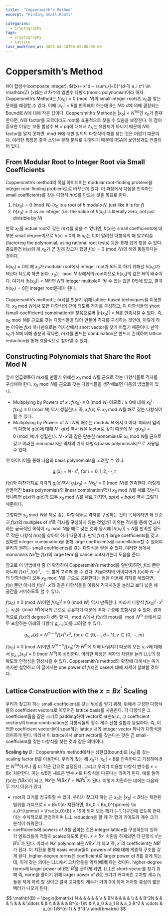 ```yaml
---
title:  "Coppersmith’s Method"
excerpt: "Finding Small Roots"

categories:
  - Cryptography
tags:
  - Cryptography
  - Lattice
last_modified_at: 2025-04-18T08:06:00-05:00
---
```



# Coppersmith’s Method

$N$이 합성수(composite integer), $f(x)= x^d + \sum_{i=0}^{d-1} a_i x^i \in \mathbb{Z} [x]$는 $d$ 차수의 일변수 다항식(monic polynomial)이라 하자. Coppersmith’s Method는  $f(x_0) = 0 \pmod{N}$의 small integer roots인 $x_0$를 찾는 문제를 해결할 수 있다. 이때 $\vert x_0 \vert < B$를 만족해야 하는데 $B$는 $N$과 $d$에 의해 결정되는 Bound로 $N$에 대해 작은 값이다. Coppersmith’s Method는 $\vert x_0 \vert < N^{1/d}$인 $x_0$가 존재한다면, $N$의 factor를 모르더라도 root를 효율적으로 찾을 수 있음을 보장한다. 이 점이 중요한 이유는 보통 합성수 $N=pq$에 대해서 $\mathbb{Z}_N$는 유한체가 아니기 때문에 $N$의 factor를 알지 못하면 $\bmod N$에 대한 임의의 다항식의 해를 찾는 것은 어렵기 때문이다. 이러한 특징은 결국 소인수 분해 문제로 귀결되기 때문에 RSA의 보안성과도 연결되어 있다. 

## From Modular Root to Integer Root via Small Coefficients

Coppersmith’s method의 핵심 아이디어는 modular root-finding problem을 integer root-finding problem으로 바꾸는데 있다. 이 과정에서 다음을 만족하는 small coefficients를 갖는 다항식 $h(x)$를 만드는 것을 목표로 한다. 

1. $h(x_0) = 0 \pmod{N}$ ($x_0$ is a root of $h$ modulo $N$, just like it is for $f$)
2. $h(x_0) = 0$ as an integer (i.e. the value of $h(x_0)$ is literally zero, not just divisible by $N$)

만약 $x_0$를 actual root로 갖는 $h(x)$를 찾을 수 있다면, $h(x)$는 small coefficients에 대부분 small degree이므로 $h(x)=0$의 해 $x_0$는 이미 알려진 다항식의 해 알고리즘(factoring the polynomial, using rational root tests) 등을 통해 쉽게 찾을 수 있다. 중요한건 $h(x)$의 해 $x_0$가 곧 원래 찾고자 했던 $f(x) = 0 \pmod{N}$의 해와 동일하다는 것이다. 

$h(x_0)=0$의 해 $x_0$가 modular root에서 integer root가 되도록 하기 위해선 $h(x_0)$가 $N$보다 작도록 하면 된다. $x_0$는 $\bmod N$ 상에서의 root이므로 $h(x_0)$의 값은 $N$의 배수이다. 여기서 $\vert h(x_0) \vert < N$라면 $N$의 integer multiple이 될 수 있는 값은 0밖에 없고, 결국 $h(x_0) = 0$인 integer root문제가 된다. 

Coppersmith’s method는 $h(x)$를 만들기 위해 lattice-based techniques을 이용한다. $x_0 \bmod N$에서 모든 다항식의 근이 되도록 격자를 구성하고, 이 다항식들의 short (small-coefficient) combination을 찾음으로써 $\vert h(x_0) \vert < N$를 만족시킬 수 있다. 즉, $x_0 \bmod N$를 근으로 갖는 다항식들을 많이 만들어 격자를 구성하는 것인데, 이렇게 하는 이유는 $f(x)$ 하나만으로는 격자상에서 short vector를 찾기 어렵기 때문이다. 만약 $x_0$가 $N$에 비해 충분히 작다면, $h(x)$를 만드는 combination은 반드시 존재하며 lattice reduction을 통해 효율적으로 찾아낼 수 있다. 

## Constructing Polynomials that Share the Root Mod N

앞서 언급했듯이 $h(x)$를 만들기 위해선 $x_0 \bmod N$를 근으로 갖는 다항식들로 격자를 구성해야 한다. $x_0 \bmod N$를 근으로 갖는 다항식들을 생각해보면 다음의 방법들이 있다. 

- Multiplying by Powers of $x$ : $f(x_0) \equiv 0 \pmod{N}$ 이므로 $i \geq 0$에 대해 $x_0^i \cdot f(x_0) \equiv 0 \pmod{N}$ 역시 성립한다. 즉, $x_if(x)$ 도 $x_0 \bmod N$를 해로 갖는 다항식이 될 수 있다.
- Multiplying by Powers of $N$ : $N$의 배수는 modulo $N$ 에서 0 이다. 따라서 임의의 다항식 $g(x)$에 대해 $N \cdot g(x)$ 역시 $N$을 factor로 갖기 때문에 $N \cdot g(x_0) \equiv 0 \pmod{N}$가 성립한다. $N \cdot x^i$와 같은 단순한 monomials도 $x_0 \bmod N$를 근으로 갖고 이러한 monomials은 격자의 기저 다항식(basis polynomials)으로 사용될 수 있다. 

위 아이디어를 통해 다음의 basis polynomials을 고려할 수 있다. 

$$g_i(x) = N \cdot x^i, \text{ for } i = 0, 1, 2, \cdots, t$$ 

$f(x)$와 마찬가지로 각각의 $g_i(x)$역시 $g_i(x_0) = Nx_0^i \equiv 0 \pmod{N}$를 만족한다. 이렇게 만들어진 basis polynomials의 linear combination역시 $x_0 \bmod N$를 해로 갖는다. 왜냐하면 $p(x)$와 $q(x)$가 모두 $x_0 \bmod N$를 해로 가지면, $ap(x) + bq(x)$ 역시 그렇기 때문이다. 

그렇다면 $x_0 \bmod N$을 해로 갖는 다항식들로 격자를 구성하는 것이 목적이라면 왜 단순히 $f(x)$의 multiples of $x^i$로 격자를 구성하지 않는 것일까? 이유는 격자를 통해 얻고자 하는 궁극적인 목적이 $x_0 \bmod N$을 해로 갖는 것과 동시에 $\vert h(x_0) \vert < N$를 만족할 정도로 작은 다항식 $h(x)$를 찾아야 하기 때문이다. 만약 $f(x)$가 large coefficients를 갖고 있다면 integer combination을 통해 large coefficients을 cancellation할 수 있어야 우리가 원하는 small coefficients를 갖는 다항식을 얻을 수 있다. 이러한 점에서 monomials $Nx^i$는 $f(x)$의 large term을 cancel out시키는데 도움을 준다. 

참고로 이 방법에서 좀 더 확장하여 Coppersmith’s method를 일반화하면, $f(x)$ 뿐만 아니라 $f(x)^2, f(x)^3, \cdots$도 함께 고려해 볼 수 있다. 지금까지의 아이디어가 $f(x)$와 $N \cdot x^i$의 단항식들이 모두 $x_0 \bmod N$를 근으로 공유한다는 점을 이용해 격자를 세웠다면, $f(x)$ 뿐만 아니라 $f(x)^j \cdot x^i$와 같은 다항식들을 이용해 격자차원을 늘리고 보다 넓은 해 공간을 커버하도록 할 수 있다. 

$f(x_0) \equiv 0 \pmod{N}$이면 $f(x_0)^j \equiv 0 \pmod{N^j}$ 역시 만족한다. 
따라서 다항식 $f(x_0)^j \cdot x^i$는 $x_0$을 $\pmod{N^j}$에서의 근으로 공유하기 때문에 격자 구성에 포함시킬 수 있다. 
결과적으로 $f(x)$의 degree가 $d$라 할 때, $\bmod N$에서 $f(x)$의 roots를 $\bmod N^m$ 상에서 모두 포함하는 아래의 다항식 $g_{u,v}(x)$를 고려할 수 있다. 

$$g_{u, v}(x) = N^{m-v} f(x)^vx^u, \text{ for } u \in \lbrace 0, \cdots, d-1 \rbrace, v \in \lbrace 0, \cdots, m \rbrace$$

$f(x_0) \equiv 0 \pmod{N}$이면 $N^{m-v} f(x_0)^v$가 $N^m$에 의해 나눠지기 때문에 모든 $u, v$에 대해서 $g_{u,v}(x_0) \equiv 0 \pmod{N^m}$이 성립한다. 이러한 확장은 격자의 차원을 늘려 LLL의 정확도와 안정성을 향상시킬 수 있다. Coppersmith’s method의 확장에 대해서는 여기까지만 설명하고 이 글에서는 one power of $f(x)$인 case에 대해 자세히 살펴볼 것이다.  

## Lattice Construction with the $x = Bx^{\prime}$ Scaling

우리가 찾고자 하는 small-coefficient를 갖는 $h(x)$를 얻기 위해, 위에서 구성한 다항식들의 coefficient vectors로 이루어진 lattice basis를 사용한다. 각 다항식은 그 coefficient들을 같은 크기로 padding하여 vector로 표현되고, 그 coefficient vectors의 linear combination은 다항식들의 정수 계수 선형 결합과 동일하다. 즉, 이러한 coefficient vector들이 span하는 lattice 내의 integer vector 하나가 다항식을 의미하게 된다. 따라서 이 lattice에서 short vector를 찾는다는 것은 곧 small-coefficient를 갖는 다항식을 찾는 것과 같은 의미이다. 

**Scaling by** $B$ : Coppersmith’s method에서는 상한값(bound)로 $\vert x_0 \vert$를 갖는 scaling factor $B$를 이용한다. 우리가 찾는 해 $x_0$가 $\vert x_0 \vert < B$를 만족한다고 가정하며 $B$는 $N^{1/d}$이거나 좀 더 작은 값으로 설정된다. 그리고 우리가 이용할 다항식 변수를 $x=Bx^{\prime}$ 치환한다. 이는 $x/B$인 새로운 변수 $x^{\prime}$로 다항식을 다룬다는 의미가 된다. 예를 들어 $f(x)$는 $f(Bx^{\prime})$이 되고, $Nx^i$는 $N(Bx^{\prime})^i = NB^ix^{{\prime}^i}$가 된다. 이렇게 치환하는 데에는 다음의 두 가지 이유가 있다. 

- root의 크기를 정규화할 수 있다. 우리가 찾고자 하는 근 $x_0$는 $\vert x_0 \vert < B$라는 제한된 범위를 가지므로 $x = Bx^{\prime}$이라 치환하면, $x_0 = Bx_0^{\prime} \to x_0^{\prime} = \frac{x_0}{B} < 1$이 되어 모든 해가 $[-1, 1]$구간에 있도록 한다. 이는 수치적으로 안정적이며 LLL reduction을 할 때 각 항의 기여도와 계수 크기 분석이 쉬워진다.
- coefficients에 powers of $B$를 곱하는 것은 integer lattice를 구성하는데 있어 각 엔트리들이 적절히 scaled되도록 한다. $x=Bx^{\prime}$ 치환을 하게되면 각 단항식 $x^i$는 $B^ix^{{\prime}^i}$가 된다. 따라서 $Nx^i$ polynomial은 $NB^ix^{{\prime}^i}$가 되고 즉, $x^{{\prime}^i}$의 coefficient는 $NB^i$가 된다. 이 치환을 통해 basis vector들이 powers of $B$에 대해 계층적 구조를 갖게 된다. higher-degree terms은 coefficient로 larger power of $B$를 갖게 되는데, 이게 갖는 의미는 LLL에서 고차항들을 억제(베제)하는 것이다. higher-degree terms에 larger power of $B$인 $B^i$를 곱하게 되면, LLL은 short-vector를 찾기 위해 즉, norm을 줄이기 위해 larger power of $B$로 크기가 커져버린 고차항 계수 $h_i$들을 작게 하려 할 것이고 결국 고차항의 계수가 거의 0이 되어 저차항 중심의 짧은 벡터가 나오게 된다. 



$$
\mathbf{B} = 
\begin{bmatrix}
N & & & & & \\
 & BN & & & & \\
 & & B^2N & & & \\
 & & & \ddots & & \\
 & & & & B^{d-1}N & \\
a_0 & a_1 B & a_2 B^2 & \cdots & a_{d-1}B^{d-1} & B^d \\ 
\end{bmatrix}
$$





